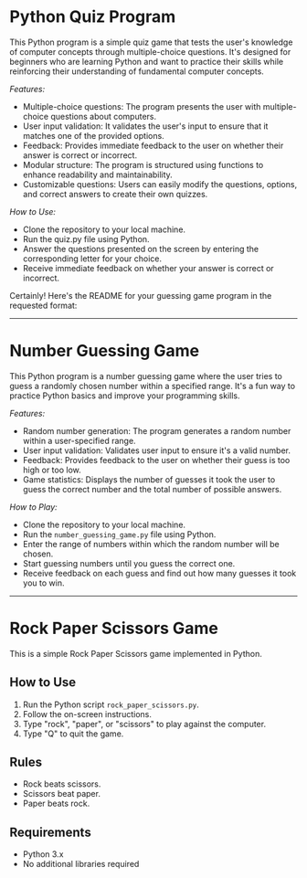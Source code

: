 # Python Quiz Program


This Python program is a simple quiz game that tests the user's knowledge of computer concepts through multiple-choice questions. It's designed for beginners who are learning Python and want to practice their skills while reinforcing their understanding of fundamental computer concepts.


*Features:*

- Multiple-choice questions: The program presents the user with multiple-choice questions about computers.
- User input validation: It validates the user's input to ensure that it matches one of the provided options.
- Feedback: Provides immediate feedback to the user on whether their answer is correct or incorrect.
- Modular structure: The program is structured using functions to enhance readability and maintainability.
- Customizable questions: Users can easily modify the questions, options, and correct answers to create their own quizzes.


*How to Use:*

- Clone the repository to your local machine.
- Run the quiz.py file using Python.
- Answer the questions presented on the screen by entering the corresponding letter for your choice.
- Receive immediate feedback on whether your answer is correct or incorrect.


Certainly! Here's the README for your guessing game program in the requested format:

---

# Number Guessing Game

This Python program is a number guessing game where the user tries to guess a randomly chosen number within a specified range. It's a fun way to practice Python basics and improve your programming skills.

*Features:*

- Random number generation: The program generates a random number within a user-specified range.
- User input validation: Validates user input to ensure it's a valid number.
- Feedback: Provides feedback to the user on whether their guess is too high or too low.
- Game statistics: Displays the number of guesses it took the user to guess the correct number and the total number of possible answers.

*How to Play:*

- Clone the repository to your local machine.
- Run the `number_guessing_game.py` file using Python.
- Enter the range of numbers within which the random number will be chosen.
- Start guessing numbers until you guess the correct one.
- Receive feedback on each guess and find out how many guesses it took you to win.

---

# Rock Paper Scissors Game

This is a simple Rock Paper Scissors game implemented in Python.

## How to Use

1. Run the Python script `rock_paper_scissors.py`.
2. Follow the on-screen instructions.
3. Type "rock", "paper", or "scissors" to play against the computer.
4. Type "Q" to quit the game.

## Rules

- Rock beats scissors.
- Scissors beat paper.
- Paper beats rock.

## Requirements

- Python 3.x
- No additional libraries required

